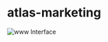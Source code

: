 # atlas-marketing

![www Interface](https://res.cloudinary.com/da32ufmnf/image/upload/v1646012640/atlas/ams8tmotoogpwmeh6giy.jpg)
